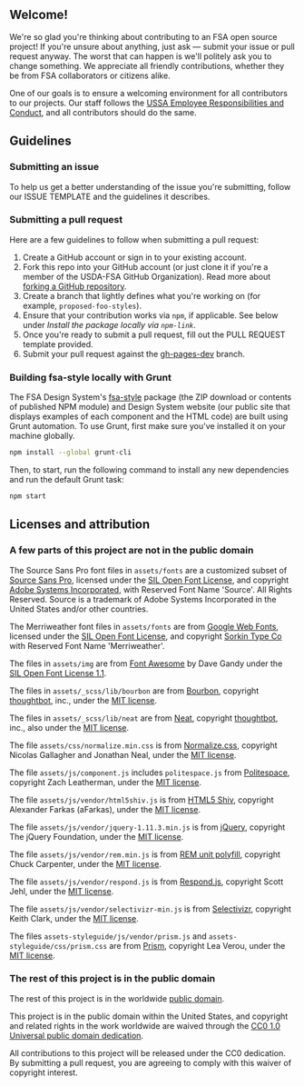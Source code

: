 ## Welcome!

We're so glad you're thinking about contributing to an FSA open source project! If you're unsure about anything, just ask — submit your issue or pull request anyway. The worst that can happen is we'll politely ask you to change something. We appreciate all friendly contributions, whether they be from FSA collaborators or citizens alike.

One of our goals is to ensure a welcoming environment for all contributors to our projects. Our staff follows the [USSA Employee Responsibilities and Conduct](https://www.ocio.usda.gov/document/departmental-regulation-4070-735-001), and all contributors should do the same.

<!-- We encourage you to read this project's CONTRIBUTING policy (you are here), its [LICENSE](../LICENSE.md), [README](../README.md) and its [Workflow](https://github.com/18F/web-design-standards/wiki/Workflow) process.

If you have any questions or want to read more, check out the [18F Open Source Policy GitHub repository](https://github.com/18f/open-source-policy), or just [shoot us an email](mailto:18f@gsa.gov). -->

## Guidelines

### Submitting an issue

To help us get a better understanding of the issue you're submitting, follow our ISSUE TEMPLATE and the guidelines it describes.

### Submitting a pull request

Here are a few guidelines to follow when submitting a pull request:

1. Create a GitHub account or sign in to your existing account.
1. Fork this repo into your GitHub account (or just clone it if you're a member of the USDA-FSA GitHub Organization). Read more about [forking a GitHub repository](https://help.github.com/articles/fork-a-repo).
1. Create a branch that lightly defines what you're working on (for example, `proposed-foo-styles`).
1. Ensure that your contribution works via `npm`, if applicable. See below under
   _Install the package locally via `npm-link`_.
1. Once you're ready to submit a pull request, fill out the PULL REQUEST template provided.
1. Submit your pull request against the [gh-pages-dev](https://github.com/USDA-FSA/fsa-design-system/tree/gh-pages-dev) branch.

<!--
Have questions or need help with setup? Open an issue here [https://github.com/18F/web-design-standards/issues](https://github.com/18F/web-design-standards/issues). -->

### Building fsa-style locally with Grunt

The FSA Design System's [fsa-style](https://github.com/USDA-FSA/fsa-style) package (the ZIP download or contents of published NPM module) and Design System website (our public site that displays examples of each component and the HTML code) are built using Grunt automation. To use Grunt, first make sure you've installed it on your machine globally.

```sh
npm install --global grunt-cli
```

Then, to start, run the following command to install any new dependencies and run the default Grunt task:

```sh
npm start
```

## Licenses and attribution

### A few parts of this project are not in the public domain

The Source Sans Pro font files in `assets/fonts` are a customized subset of [Source Sans Pro](https://github.com/adobe-fonts/source-sans-pro), licensed under the [SIL Open Font License](http://scripts.sil.org/cms/scripts/page.php?item_id=OFL), and copyright [Adobe Systems Incorporated](http://www.adobe.com), with Reserved Font Name 'Source'. All Rights Reserved. Source is a trademark of Adobe Systems Incorporated in the United States and/or other countries.

The Merriweather font files in `assets/fonts` are from [Google Web Fonts](https://www.google.com/fonts#UsePlace:use/Collection:Merriweather:400,300,400italic,700,700italic), licensed under the [SIL Open Font License](http://scripts.sil.org/cms/scripts/page.php?item_id=OFL), and copyright [Sorkin Type Co](www.sorkintype.com) with Reserved Font Name 'Merriweather'.

The files in `assets/img` are from [Font Awesome](http://fontawesome.io) by Dave Gandy under the [SIL Open Font License 1.1](http://scripts.sil.org/OFL).

The files in `assets/_scss/lib/bourbon` are from [Bourbon](http://bourbon.io), copyright [thoughtbot](https://thoughtbot.com), inc., under the [MIT license](https://github.com/thoughtbot/neat/blob/master/LICENSE.md).

The files in `assets/_scss/lib/neat` are from [Neat](http://neat.bourbon.io), copyright [thoughtbot](https://thoughtbot.com), inc., also under the [MIT license](https://github.com/thoughtbot/neat/blob/master/LICENSE.md).

The file `assets/css/normalize.min.css` is from [Normalize.css](https://github.com/necolas/normalize.css), copyright Nicolas Gallagher and Jonathan Neal, under the [MIT license](https://github.com/necolas/normalize.css/blob/master/LICENSE.md).

The file `assets/js/component.js` includes `politespace.js` from [Politespace](https://github.com/filamentgroup/politespace), copyright Zach Leatherman, under the [MIT license](https://github.com/filamentgroup/politespace/blob/master/LICENSE).

The file `assets/js/vendor/html5shiv.js` is from [HTML5 Shiv](https://github.com/afarkas/html5shiv), copyright Alexander Farkas (aFarkas), under the [MIT license](https://github.com/aFarkas/html5shiv/blob/master/MIT%20and%20GPL2%20licenses.md).

The file `assets/js/vendor/jquery-1.11.3.min.js` is from [jQuery](https://jquery.com), copyright The jQuery Foundation, under the [MIT license](https://jquery.org/license).

The file `assets/js/vendor/rem.min.js` is from [REM unit polyfill](https://github.com/chuckcarpenter/REM-unit-polyfill), copyright Chuck Carpenter, under the [MIT license](https://github.com/chuckcarpenter/REM-unit-polyfill/blob/master/LICENSE.md).

The file `assets/js/vendor/respond.js` is from [Respond.js](https://github.com/scottjehl/Respond), copyright Scott Jehl, under the [MIT license](https://github.com/scottjehl/Respond/blob/master/LICENSE-MIT).

The file `assets/js/vendor/selectivizr-min.js` is from [Selectivizr](http://selectivizr.com), copyright Keith Clark, under the [MIT license](http://opensource.org/licenses/mit-license.php).

The files `assets-styleguide/js/vendor/prism.js` and `assets-styleguide/css/prism.css` are from [Prism](http://prismjs.com), copyright Lea Verou, under the [MIT license](https://github.com/PrismJS/prism/blob/gh-pages/LICENSE).

### The rest of this project is in the public domain

The rest of this project is in the worldwide [public domain](LICENSE.md).

This project is in the public domain within the United States, and copyright and related rights in the work worldwide are waived through the [CC0 1.0 Universal public domain dedication](https://creativecommons.org/publicdomain/zero/1.0).

All contributions to this project will be released under the CC0 dedication. By submitting a pull request, you are agreeing to comply with this waiver of copyright interest.
